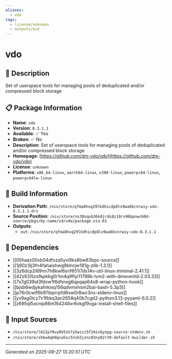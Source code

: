 ```yaml
---
aliases:
  - vdo
tags:
  - license/unknown
  - outputs/out
---
```


# vdo

## 📝 Description

Set of userspace tools for managing pools of deduplicated and/or compressed block storage

## 📋 Package Information

- **Name**: `vdo`
- **Version**: `8.3.1.1`
- **Available**: ✅ Yes
- **Broken**: ✅ No
- **Description**: Set of userspace tools for managing pools of deduplicated and/or compressed block storage
- **Homepage**: [https://github.com/dm-vdo/vdo](https://github.com/dm-vdo/vdo)
- **License**: `unknown`
- **Platforms**: `x86_64-linux`, `aarch64-linux`, `s390-linux`, `powerpc64-linux`, `powerpc64le-linux`

## 🔧 Build Information

- **Derivation Path**: `/nix/store/qfma8hxq29lkdhicdp8lx9wa6bcnrwiy-vdo-8.3.1.1.drv`
- **Source Position**: `/nix/store/ns30sqxb36k8jrds8z18rv96bpnwc60d-source/pkgs/by-name/vd/vdo/package.nix:61`
- **Outputs**:
  - `out`:  `/nix/store/qfma8hxq29lkdhicdp8lx9wa6bcnrwiy-vdo-8.3.1.1`

## 🔗 Dependencies

- [[05haaz00xb04dfxza5yvi9ks8bw63bpc-source]]
- [[1j90z3lj3fn4fahaishwg9blnrjw181g-zlib-1.3.1]]
- [[3z6dcp2i69nn7h8kwl6snf651i7ds14v-util-linux-minimal-2.41.1]]
- [[42z63l5zsfkpkbg0r1m4q9flyi11798k-lvm2-with-dmeventd-2.03.33]]
- [[7s7g039id3fdxw1f6dhnxg6qpqap64x8-wrap-python-hook]]
- [[bjsb6wdjykafnkixq156qdvmxhsm2bai-bash-5.3p3]]
- [[p76r0cwlf6k97ibprrpfd8xw0r8wc3nx-stdenv-linux]]
- [[yx9ag0icz7v1fbkq3an2658q40b7cgd2-python3.13-pyyaml-6.0.2]]
- [[z695ql5xcnip86m164248xr6vkgf9vga-install-shell-files]]

## 📁 Input Sources

- `/nix/store/l622p70vy8k5sh7y5wizi5f2mic6ynpg-source-stdenv.sh`
- `/nix/store/shkw4qm9qcw5sc5n1k5jznc83ny02r39-default-builder.sh`

---
*Generated on 2025-09-27 13:20:51 UTC*
